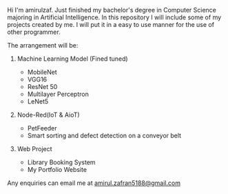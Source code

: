 Hi I'm amirulzaf. Just finished my bachelor's degree in Computer Science majoring in Artificial Intelligence. 
In this repository I will include some of my projects created by me. 
I will put it in a easy to use manner for the use of other programmer.

The arrangement will be:
1. Machine Learning Model (Fined tuned)
   * MobileNet
   * VGG16
   * ResNet 50
   * Multilayer Perceptron
   * LeNet5

2. Node-Red(IoT & AioT)
   * PetFeeder
   * Smart sorting and defect detection on a conveyor belt
    
3. Web Project
   * Library Booking System
   * My Portfolio Website
   
Any enquiries can email me at amirul.zafran5188@gmail.com

<!---
amirulzaf/amirulzaf is a ✨ special ✨ repository because its `README.md` (this file) appears on your GitHub profile.
You can click the Preview link to take a look at your changes.
--->
